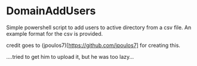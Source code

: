 # DomainAddUsers
Simple powershell script to add users to active directory from a csv file.
An example format for the csv is provided.

credit goes to (jpoulos7)[https://github.com/jpoulos7] for creating this.

....tried to get him to upload it, but he was too lazy...
